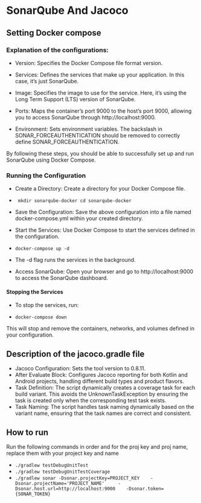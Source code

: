 # SonarQube And Jacoco
## Setting Docker compose

### Explanation of the configurations:
 - Version: Specifies the Docker Compose file format version.

 - Services: Defines the services that make up your application. In this case, it’s just SonarQube.

 - Image: Specifies the image to use for the service. Here, it’s using the Long Term Support (LTS) version of SonarQube.

 - Ports: Maps the container’s port 9000 to the host’s port 9000, allowing you to access SonarQube through http://localhost:9000.

 - Environment: Sets environment variables. The backslash in SONAR\_FORCEAUTHENTICATION should be removed to correctly define SONAR_FORCEAUTHENTICATION.

By following these steps, you should be able to successfully set up and run SonarQube using Docker Compose.
### Running the Configuration
 - Create a Directory: Create a directory for your Docker Compose file.

 - ``
mkdir sonarqube-docker
cd sonarqube-docker``
 - Save the Configuration: Save the above configuration into a file named docker-compose.yml within your created directory.

 - Start the Services: Use Docker Compose to start the services defined in the configuration.

  - ``docker-compose up -d``
 - The -d flag runs the services in the background.

 - Access SonarQube: Open your browser and go to http://localhost:9000 to access the SonarQube dashboard.

#### Stopping the Services
 - To stop the services, run:

 - ``docker-compose down``

This will stop and remove the containers, networks, and volumes defined in your configuration.


## Description of the jacoco.gradle file

- Jacoco Configuration: Sets the tool version to 0.8.11.
- After Evaluate Block: Configures Jacoco reporting for both Kotlin and Android projects, handling
  different build types and product flavors.
- Task Definition: The script dynamically creates a coverage task for each build variant. This
  avoids
  the UnknownTaskException by ensuring the task is created only when the corresponding test task
  exists.
- Task Naming: The script handles task naming dynamically based on the variant name, ensuring that
  the
  task names are correct and consistent.

## How to run
Run the following commands in order and for the proj key and proj name, replace them with your project key and name
- ``./gradlew testDebugUnitTest``
- ``./gradlew testDebugUnitTestCoverage``
- ``./gradlew sonar -Dsonar.projectKey=PROJECT_KEY   
   -Dsonar.projectName='PROJECT_NAME'    
   -Dsonar.host.url=http://localhost:9000   
   -Dsonar.token={SONAR_TOKEN}``
